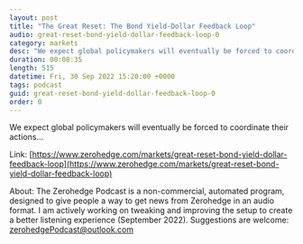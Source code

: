 ```yaml
---
layout: post
title: "The Great Reset: The Bond Yield-Dollar Feedback Loop"
audio: great-reset-bond-yield-dollar-feedback-loop-0
category: markets
desc: "We expect global policymakers will eventually be forced to coordinate their actions..."
duration: 00:08:35
length: 515
datetime: Fri, 30 Sep 2022 15:20:00 +0000
tags: podcast
guid: great-reset-bond-yield-dollar-feedback-loop-0
order: 0
---
```

We expect global policymakers will eventually be forced to coordinate their actions...

Link: [https://www.zerohedge.com/markets/great-reset-bond-yield-dollar-feedback-loop](https://www.zerohedge.com/markets/great-reset-bond-yield-dollar-feedback-loop)

About: The Zerohedge Podcast is a non-commercial, automated program, designed to give people a way to get news from Zerohedge in an audio format.  I am actively working on tweaking and improving the setup to create a better listening experience (September 2022).  Suggestions are welcome: [zerohedgePodcast@outlook.com](mailto:zerohedgePodcast@outlook.com)